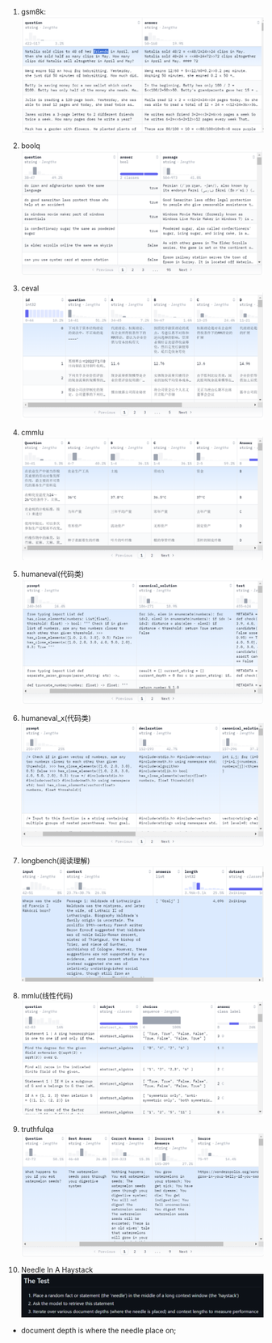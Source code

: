 1. gsm8k:
![alt text](image.png)

2. boolq
![alt text](image-1.png)

3. ceval
![alt text](image-2.png)

4. cmmlu
![alt text](image-3.png)

5. humaneval(代码类)
![alt text](image-4.png)

6. humaneval_x(代码类)
![alt text](image-5.png)

7. longbench(阅读理解) 
![alt text](image-6.png)

8. mmlu(线性代码)
![alt text](image-7.png)

9. truthfulqa
![alt text](image-8.png)

10. Needle In A Haystack
![alt text](image-9.png)
- document depth is where the needle place on;
